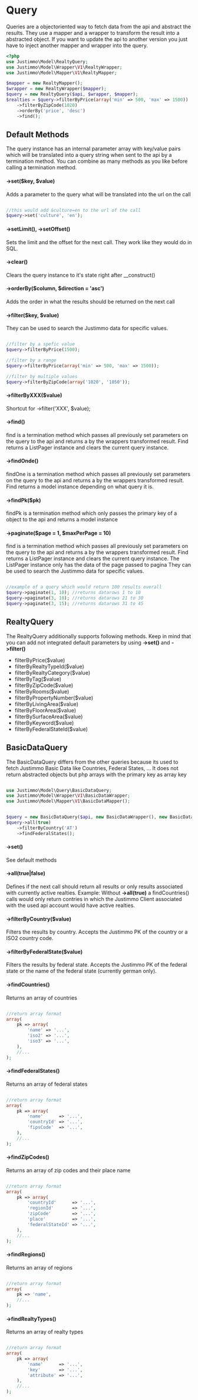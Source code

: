 # Query
Queries are a objectoriented way to fetch data from the api and abstract the results. They use a mapper and a wrapper to transform the result into a abstracted object. If you want to update the api to another version you just have to inject another mapper and wrapper into the query.
``` php
<?php
use Justimmo\Model\RealtyQuery;
use Justimmo\Model\Wrapper\V1\RealtyWrapper;
use Justimmo\Model\Mapper\V1\RealtyMapper;

$mapper = new RealtyMapper();
$wrapper = new RealtyWrapper($mapper);
$query = new RealtyQuery($api, $wrapper, $mapper);
$realties = $query->filterByPrice(array('min' => 500, 'max' => 1500))
    ->filterByZipCode(1020)
    ->orderBy('price', 'desc')
    ->find();
```

## Default Methods
The query instance has an internal parameter array with key/value pairs which will be translated into a query string when sent to the api by a termination method. You can combine as many methods as you like before calling a termination method.

#### ->set($key, $value)
Adds a parameter to the query what will be translated into the url on the call
``` php

//this would add &culture=en to the url of the call
$query->set('culture', 'en');
```
#### ->setLimit(), ->setOffset()
Sets the limit and the offset for the next call. They work like they would do in SQL.

#### ->clear()
Clears the query instance to it's state right after __construct()

#### ->orderBy($column, $direction = 'asc')
Adds the order in what the results should be returned on the next call

#### ->filter($key, $value)
They can be used to search the Justimmo data for specific values.
``` php

//filter by a spefic value
$query->filterByPrice(1500);

//filter by a range
$query->filterByPrice(array('min' => 500, 'max' => 1500));

//filter by multiple values
$query->filterByZipCode(array('1020', '1050'));
```
#### ->filterByXXX($value)
Shortcut for ->filter('XXX', $value);

#### ->find()
find is a termination method which passes all previously set parameters on the query to the api and returns a by the wrappers transformed result. Find returns a ListPager instance and clears the current query instance.

#### ->findOnde()
findOne is a termination method which passes all previously set parameters on the query to the api and returns a by the wrappers transformed result. Find returns a model instance depending on what query it is.

#### ->findPk($pk)
findPk is a termination method which only passes the primary key of a object to the api and returns a model instance

#### ->paginate($page = 1, $maxPerPage = 10)
find is a termination method which passes all previously set parameters on the query to the api and returns a by the wrappers transformed result. Find returns a ListPager instance and clears the current query instance. The ListPager instance only has the data of the page passed to pagina
They can be used to search the Justimmo data for specific values.
``` php

//example of a query which would return 100 results overall
$query->paginate(1, 10); //returns datarows 1 to 10
$query->paginate(3, 10); //returns datarows 21 to 30
$query->paginate(3, 15); //returns datarows 31 to 45
```

## RealtyQuery
The RealtyQuery additionally supports following methods. Keep in mind that you can add not integrated default parameters by using __->set()__ and __->filter()__
* filterByPrice($value)
* filterByRealtyTypeId($value)
* filterByRealtyCategory($value)
* filterByTag($value)
* filterByZipCode($value)
* filterByRooms($value)
* filterByPropertyNumber($value)
* filterByLivingArea($value)
* filterByFloorArea($value)
* filterBySurfaceArea($value)
* filterByKeyword($value)
* filterByFederalStateId($value)

## BasicDataQuery
The BasicDataQuery differs from the other queries because its used to fetch Justimmo Basic Data like Countries, Federal States, ... It does not return abstracted objects but php arrays with the primary key as array key
``` php

use Justimmo\Model\Query\BasicDataQuery;
use Justimmo\Model\Wrapper\V1\BasicDataWrapper;
use Justimmo\Model\Mapper\V1\BasicDataMapper();


$query = new BasicDataQuery($api, new BasicDataWrapper(), new BasicDataMapper());
$query->all(true)
    ->filterByCountry('AT')
    ->findFederalStates();
```

#### ->set()
See default methods

#### ->all(true|false)
Defines if the next call should return all results or only results associated with currently active realties. Example: Without __->all(true)__ a findCountries() calls would only return contries in which the Justimmo Client associated with the used api account would have active realties.

#### ->filterByCountry($value)
Filters the results by country. Accepts the Justimmo PK of the country or a ISO2 country code.

#### ->filterByFederalState($value)
Filters the results by federal state. Accepts the Justimmo PK of the federal state or the name of the federal state (currently german only).

#### ->findCountries()
Returns an array of countries
``` php

//return array format
array(
    pk => array(
        'name' => '...',
        'iso2' => '...',
        'iso3' => '...',
    ),
    //...
);
```

#### ->findFederalStates()
Returns an array of federal states
``` php

//return array format
array(
    pk => array(
        'name'      => '...',
        'countryId' => '...',
        'fipsCode'  => '...',
    ),
    //...
);
```

#### ->findZipCodes()
Returns an array of zip codes and their place name
``` php

//return array format
array(
    pk => array(
        'countryId'      => '...',
        'regionId'       => '...',
        'zipCode'        => '...',
        'place'          => '...',
        'federalStateId' => '...',
    ),
    //...
);
```

#### ->findRegions()
Returns an array of regions
``` php

//return array format
array(
    pk => 'name',
    //...
);
```

#### ->findRealtyTypes()
Returns an array of realty types
``` php

//return array format
array(
    pk => array(
        'name'      => '...',
        'key'       => '...',
        'attribute' => '...',
    ),
    //...
);
```
